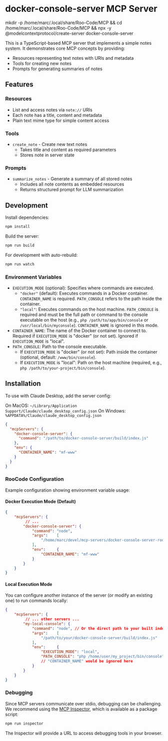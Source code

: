 # docker-console-server MCP Server

mkdir -p /home/marc/.local/share/Roo-Code/MCP &amp;&amp; cd /home/marc/.local/share/Roo-Code/MCP &amp;&amp; npx -y @modelcontextprotocol/create-server docker-console-server

This is a TypeScript-based MCP server that implements a simple notes system. It demonstrates core MCP concepts by providing:

- Resources representing text notes with URIs and metadata
- Tools for creating new notes
- Prompts for generating summaries of notes

## Features

### Resources
- List and access notes via `note://` URIs
- Each note has a title, content and metadata
- Plain text mime type for simple content access

### Tools
- `create_note` - Create new text notes
  - Takes title and content as required parameters
  - Stores note in server state

### Prompts
- `summarize_notes` - Generate a summary of all stored notes
  - Includes all note contents as embedded resources
  - Returns structured prompt for LLM summarization

## Development

Install dependencies:
```bash
npm install
```

Build the server:
```bash
npm run build
```

For development with auto-rebuild:
```bash
npm run watch
```

### Environment Variables
- `EXECUTION_MODE` (optional): Specifies where commands are executed.
  - `"docker"` (default): Executes commands in a Docker container. `CONTAINER_NAME` is required. `PATH_CONSOLE` refers to the path inside the container.
  - `"local"`: Executes commands on the host machine. `PATH_CONSOLE` is required and must be the full path or command to the console executable on the host (e.g., `php /path/to/app/bin/console` or `/usr/local/bin/myconsole`). `CONTAINER_NAME` is ignored in this mode.
- `CONTAINER_NAME`: The name of the Docker container to connect to. Required if `EXECUTION_MODE` is "docker" (or not set). Ignored if `EXECUTION_MODE` is "local".
- `PATH_CONSOLE`: Path to the console executable.
  - If `EXECUTION_MODE` is "docker" (or not set): Path inside the container (optional, default: `/www/bin/console`).
  - If `EXECUTION_MODE` is "local": Path on the host machine (required, e.g., `php /path/to/your-project/bin/console`).

## Installation

To use with Claude Desktop, add the server config:

On MacOS: `~/Library/Application Support/Claude/claude_desktop_config.json`
On Windows: `%APPDATA%/Claude/claude_desktop_config.json`

```json
{
  "mcpServers": {
    "docker-console-server": {
      "command": "/path/to/docker-console-server/build/index.js"
    },
    "env": {
      "CONTAINER_NAME": "mf-www"
    }
  }
}
```
### RooCode Configuration
Example configuration showing environment variable usage:

#### Docker Execution Mode (Default)
```json
{
    "mcpServers": {
         // ...
        "docker-console-server": {
            "command": "node",
            "args":    [
                "/home/marc/devel/mcp-servers/docker-console-server-roo/build/index.js"
            ],
            "env":     {
                "CONTAINER_NAME": "mf-www"
            }
        }
    }
}
```

#### Local Execution Mode
You can configure another instance of the server (or modify an existing one) to run commands locally:
```json
{
    "mcpServers": {
         // ... other servers ...
        "my-local-console": {
            "command": "node", // Or the direct path to your built index.js
            "args":    [
                "/path/to/your/docker-console-server/build/index.js"
            ],
            "env":     {
                "EXECUTION_MODE": "local",
                "PATH_CONSOLE": "php /home/user/my_project/bin/console" // Example: PHP Symfony console
                // "CONTAINER_NAME" would be ignored here
            }
        }
    }
}
```

### Debugging

Since MCP servers communicate over stdio, debugging can be challenging. We recommend using the [MCP Inspector](https://github.com/modelcontextprotocol/inspector), which is available as a package script:

```bash
npm run inspector
```

The Inspector will provide a URL to access debugging tools in your browser.
